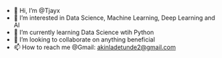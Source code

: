 - 👋 Hi, I’m @Tjayx
- 👀 I’m interested in Data Science, Machine Learning, Deep Learning and AI
- 🌱 I’m currently learning Data Science wtih Python
- 💞️ I’m looking to collaborate on anything beneficial
- 📫 How to reach me @Gmail: akinladetunde2@gmail.com

<!---
Tjayx/Tjayx is a ✨ special ✨ repository because its `README.md` (this file) appears on your GitHub profile.
You can click the Preview link to take a look at your changes.
--->
